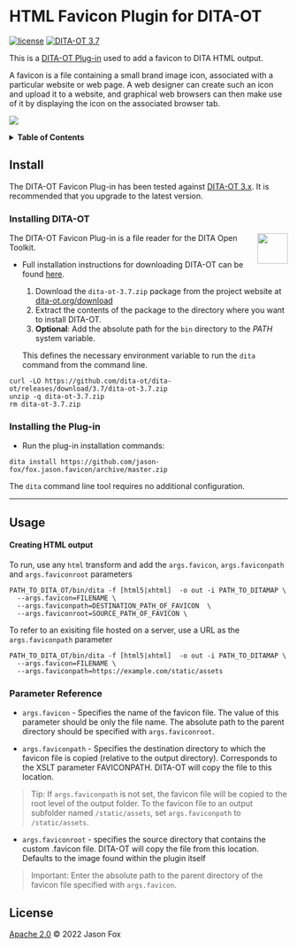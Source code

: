 # HTML Favicon Plugin for DITA-OT

[![license](https://img.shields.io/github/license/jason-fox/fox.jason.favicon.svg)](http://www.apache.org/licenses/LICENSE-2.0)
[![DITA-OT 3.7](https://img.shields.io/badge/DITA--OT-3.7-blue.svg)](http://www.dita-ot.org/3.7)

This is a [DITA-OT Plug-in](https://www.dita-ot.org/plugins) used to add a favicon to DITA HTML output.

A favicon is a file containing a small brand image icon, associated with a particular website or web page.  A web designer can create such an icon and 
upload it to a website, and graphical web browsers can then make use of it by displaying the icon on the associated browser tab.

![](https://jason-fox.github.io/fox.jason.favicon/favicon.png)

<details>
<summary><strong>Table of Contents</strong></summary>

-   [Background](#background)
-   [Install](#install)
    -   [Installing DITA-OT](#installing-dita-ot)
    -   [Installing the Plug-in](#installing-the-plug-in)
-   [Usage](#usage)
-   [License](#license)

</details>

## Install

The DITA-OT Favicon Plug-in  has been tested against [DITA-OT 3.x](http://www.dita-ot.org/download). It is recommended
that you upgrade to the latest version.

### Installing DITA-OT

<a href="https://www.dita-ot.org"><img src="https://www.dita-ot.org/images/dita-ot-logo.svg" align="right" height="55"></a>

The DITA-OT Favicon Plug-in  is a file reader for the DITA Open Toolkit.

-   Full installation instructions for downloading DITA-OT can be found
    [here](https://www.dita-ot.org/3.7/topics/installing-client.html).

    1.  Download the `dita-ot-3.7.zip` package from the project website at
        [dita-ot.org/download](https://www.dita-ot.org/download)
    2.  Extract the contents of the package to the directory where you want to install DITA-OT.
    3.  **Optional**: Add the absolute path for the `bin` directory to the _PATH_ system variable.

    This defines the necessary environment variable to run the `dita` command from the command line.

```console
curl -LO https://github.com/dita-ot/dita-ot/releases/download/3.7/dita-ot-3.7.zip
unzip -q dita-ot-3.7.zip
rm dita-ot-3.7.zip
```

### Installing the Plug-in

-   Run the plug-in installation commands:

```console
dita install https://github.com/jason-fox/fox.jason.favicon/archive/master.zip
```

The `dita` command line tool requires no additional configuration.

---


## Usage


#### Creating HTML output

To run, use any `html` transform and add the `args.favicon`, `args.faviconpath` and `args.faviconroot` parameters

```console
PATH_TO_DITA_OT/bin/dita -f [html5|xhtml]  -o out -i PATH_TO_DITAMAP \
  --args.favicon=FILENAME \
  --args.faviconpath=DESTINATION_PATH_OF_FAVICON  \
  --args.faviconroot=SOURCE_PATH_OF_FAVICON \
```

To refer to an exisiting file hosted on a server, use a URL as the `args.faviconpath` parameter

```console
PATH_TO_DITA_OT/bin/dita -f [html5|xhtml]  -o out -i PATH_TO_DITAMAP \
  --args.favicon=FILENAME \
  --args.faviconpath=https://example.com/static/assets
```


### Parameter Reference

-  `args.favicon` - Specifies the name of the favicon file. The value of this parameter should be only the file name. The absolute path to the parent directory should be specified with `args.faviconroot`.

-  `args.faviconpath` - Specifies the destination directory to which the favicon file is copied (relative to the output directory). Corresponds to the XSLT parameter FAVICONPATH. DITA-OT will copy the file to this location.

> Tip: If `args.faviconpath` is not set, the favicon file will be copied to the root level of the 
> output folder. To the favicon file to an output subfolder named `/static/assets`, set 
> `args.faviconpath` to `/static/assets`.

- `args.faviconroot` - specifies the source directory that contains the custom .favicon file.
DITA-OT will copy the file from this location. Defaults to the image found within the plugin itself

> Important: Enter the absolute path to the parent directory of the favicon file specified with 
> `args.favicon`.

## License

[Apache 2.0](LICENSE) © 2022 Jason Fox
